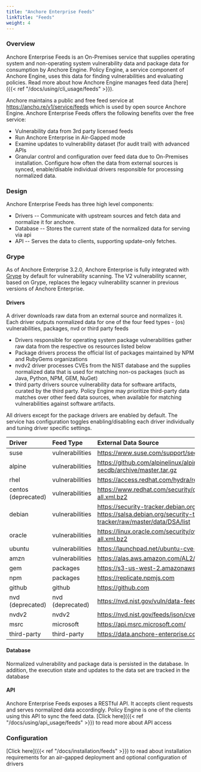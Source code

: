 ```yaml
---
title: "Anchore Enterprise Feeds"
linkTitle: "Feeds"
weight: 4
---
```


### Overview

Anchore Enterprise Feeds is an On-Premises service that supplies operating system and non-operating system vulnerability data and package data for consumption by Anchore Engine. Policy Engine, a service component of Anchore Engine, uses this data for finding vulnerabilities and evaluating policies. Read more about how Anchore Engine manages feed data [here]({{< ref "/docs/using/cli_usage/feeds" >}}). 

Anchore maintains a public and free feed service at https://ancho.re/v1/service/feeds which is used by open source Anchore Engine. Anchore Enterprise Feeds offers the following benefits over the free service:

- Vulnerability data from 3rd party licensed feeds
- Run Anchore Enterprise in Air-Gapped mode
- Examine updates to vulnerability dataset (for audit trail) with advanced APIs
- Granular control and configuration over feed data due to On-Premises installation. Configure how often the data from external sources is synced, enable/disable individual drivers responsible for processing normalized data.

### Design


Anchore Enterprise Feeds has three high level components:

* Drivers -- Communicate with upstream sources and fetch data and normalize it for anchore.
* Database -- Stores the current state of the normalized data for serving via api
* API -- Serves the data to clients, supporting update-only fetches.

### Grype
As of Anchore Enterprise 3.2.0, Anchore Enterprise is fully integrated with [Grype](https://github.com/anchore/grype) by default for vulnerability scanning. The V2 vulnerability scanner, based on Grype, replaces the legacy vulnerability scanner in previous versions of Anchore Enterprise.


#### Drivers

A driver downloads raw data from an external source and normalizes it. Each driver outputs normalized data for one of the four feed types - (os) vulnerabilities, packages, nvd or third party feeds

- Drivers responsible for operating system package vulnerabilities gather raw data from the respective os resources listed below
- Package drivers process the official list of packages maintained by NPM and RubyGems organizations 
- nvdv2 driver processes CVEs from the NIST database and the supplies normalized data that is used for matching non-os packages (such as Java, Python, NPM, GEM, NuGet)
- third party drivers source vulnerability data for software artifacts, curated by the third party. Policy Engine may prioritize third-party data matches over other feed data sources, when available for matching vulnerabilities against software artifacts. 

All drivers except for the package drivers are enabled by default. The service has configuration toggles enabling/disabling each driver individually and tuning driver specific settings.

| Driver | Feed Type | External Data Source |
| :------ | :----------- | :---------- |
| suse | vulnerabilities | https://www.suse.com/support/security/oval/ |
| alpine | vulnerabilities | https://github.com/alpinelinux/alpine-secdb/archive/master.tar.gz |
| rhel | vulnerabilities | https://access.redhat.com/hydra/rest/securitydata/cve.json |
| centos (deprecated) | vulnerabilities | https://www.redhat.com/security/data/oval/com.redhat.rhsa-all.xml.bz2 |
| debian | vulnerabilities | https://security-tracker.debian.org/tracker/data/json https://salsa.debian.org/security-tracker-team/security-tracker/raw/master/data/DSA/list |
| oracle | vulnerabilities | https://linux.oracle.com/security/oval/com.oracle.elsa-all.xml.bz2 |
| ubuntu | vulnerabilities | https://launchpad.net/ubuntu-cve-tracker |
| amzn | vulnerabilities | https://alas.aws.amazon.com/AL2/ |
| gem | packages | https://s3-us-west-2.amazonaws.com/rubygems-dumps |
| npm | packages | https://replicate.npmjs.com |
| github | github | https://github.com |
| nvd (deprecated) | nvd (deprecated) | https://nvd.nist.gov/vuln/data-feeds |
| nvdv2 | nvdv2 | https://nvd.nist.gov/feeds/json/cve/1.1/ |
| msrc | microsoft | https://api.msrc.microsoft.com/ |
| third-party | third-party | https://data.anchore-enterprise.com |


#### Database

Normalized vulnerability and package data is persisted in the database. In addition, the execution state and updates to the data set are tracked in the database

#### API

Anchore Enterprise Feeds exposes a RESTful API. It accepts client requests and serves normalized data accordingly. Policy Engine is one of the clients using this API to sync the feed data. [Click here]({{< ref "/docs/using/api_usage/feeds" >}}) to read more about API access


### Configuration

[Click here]({{< ref "/docs/installation/feeds" >}}) to read about installation requirements for an air-gapped deployment and optional configuration of drivers    